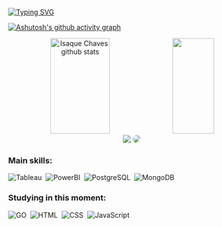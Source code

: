 [![Typing SVG](https://readme-typing-svg.herokuapp.com/?color=87CEFA&size=35&center=true&vCenter=true&width=1000&lines=HELLO,+My+name+is+Isaque+Chaves;I'm+25+years+old;I'm+from+Brazil;I+Graduated+information+systems;Be+Welcome!+:%29)](https://git.io/typing-svg)


[![Ashutosh's github activity graph](https://github-readme-activity-graph.cyclic.app/graph?username=isaquerchaves&bg_color=0d1117&color=00BFFF&line=00BFFF&point=1E90FF&area=false&hide_border=true)](https://github.com/ashutosh00710/github-readme-activity-graph)


<div align="center">  
  <img width="49%" height="195px" src="https://github-readme-stats.vercel.app/api?username=isaquerchaves&show_icons=true&count_private=true&hide_border=true&title_color=87CEFA&icon_color=87CEFA&text_color=c9d1d9&bg_color=0d1117" alt="Isaque Chaves github stats" /> 
  <img width="41%" height="195px" src="https://github-readme-stats.vercel.app/api/top-langs/?username=isaquerchaves&layout=compact&hide_border=true&title_color=87CEFA&text_color=c9d1d9&bg_color=0d1117" />
</div>


<div align="center"> 
<a href = "mailto:cmp.1a.isaque.ramosch@gmail.com"> <img src="https://img.shields.io/badge/-Gmail-%23333?style=for-the-badge&logo=gmail&logoColor=white" target="_blank"></a>
<a href="https://www.linkedin.com/in/isaque-chaves-a591aa141/" target="_blank"><img src="https://img.shields.io/badge/-LinkedIn-%230077B5?style=for-the-badge&logo=linkedin&logoColor=white" style="border-radius: 30px" target="_blank"></a> 
 </div>
 
 
  ### Main skills:
![Tableau](https://img.shields.io/badge/-Tableau-0D1117?style=for-the-badge&logo=tableau&labelColor=0D1117)&nbsp;
![PowerBI](https://img.shields.io/badge/-PowerBI-0D1117?style=for-the-badge&logo=powerbi&labelColor=0D1117)&nbsp;
![PostgreSQL](https://img.shields.io/badge/-PostgreSQL-0D1117?style=for-the-badge&logo=postgresql&labelColor=0D1117)&nbsp;
![MongoDB](https://img.shields.io/badge/-MongoDB-0D1117?style=for-the-badge&logo=mongodb&logoColor=purple&labelColor=0D1117)&nbsp;


### Studying in this moment:
![GO](https://img.shields.io/badge/-GO-0D1117?style=for-the-badge&logo=go&logoColor=00BFFF&labelColor=0D1117)&nbsp;
![HTML](https://img.shields.io/badge/-HTML-0D1117?style=for-the-badge&logo=HTML5&&labelColor=0D1117)&nbsp;
![CSS](https://img.shields.io/badge/-CSS-0D1117?style=for-the-badge&logo=CSS3&logoColor=1572B6&labelColor=0D1117)&nbsp;
![JavaScript](https://img.shields.io/badge/-JavaScript-0D1117?style=for-the-badge&logo=javascript&labelColor=0D1117)&nbsp;
